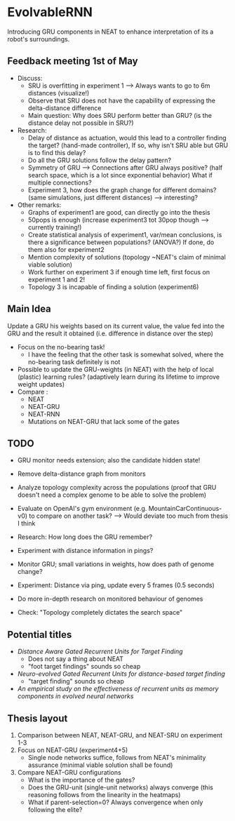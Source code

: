 # EvolvableRNN
Introducing GRU components in NEAT to enhance interpretation of its a robot's surroundings.


## Feedback meeting 1st of May

* Discuss:
    * SRU is overfitting in experiment 1 --> Always wants to go to 6m distances (visualize!)
    * Observe that SRU does not have the capability of expressing the delta-distance difference
    * Main question: Why does SRU perform better than GRU? (is the distance delay not possible in SRU?)
* Research:
    * Delay of distance as actuation, would this lead to a controller finding the target? (hand-made controller), 
        If so, why isn't SRU able but GRU is to find this delay?
    * Do all the GRU solutions follow the delay pattern?
    * Symmetry of GRU --> Connections after GRU always positive? (half search space, which is a lot since exponential behavior)
        What if multiple connections?
    * Experiment 3, how does the graph change for different domains? (same simulations, just different distances) --> interesting?
* Other remarks:
    * Graphs of experiment1 are good, can directly go into the thesis
    * 50pops is enough (increase experiment3 tot 30pop though --> currently training!)
    * Create statistical analysis of experiment1, var/mean conclusions, is there a significance between populations? (ANOVA?)
        If done, do them also for experiment2
    * Mention complexity of solutions (topology ~NEAT's claim of minimal viable solution)
    * Work further on experiment 3 if enough time left, first focus on experiment 1 and 2!
    * Topology 3 is incapable of finding a solution (experiment6)


## Main Idea

Update a GRU his weights based on its current value, the value fed into the GRU and the result it obtained (i.e. difference in distance over the step)

* Focus on the no-bearing task!
    * I have the feeling that the other task is somewhat solved, where the no-bearing task definitely is not
* Possible to update the GRU-weights (in NEAT) with the help of local (plastic) learning rules? (adaptively learn during its lifetime to improve weight updates)
* Compare :
    * NEAT
    * NEAT-GRU
    * NEAT-RNN
    * Mutations on NEAT-GRU that lack some of the gates



## TODO

* GRU monitor needs extension; also the candidate hidden state!

* Remove delta-distance graph from monitors

* Analyze topology complexity across the populations (proof that GRU doesn't need a complex genome to be able to solve the problem)

* Evaluate on OpenAI's gym environment (e.g. MountainCarContinuous-v0) to compare on another task? --> Would deviate too much from thesis I think

* Research: How long does the GRU remember?

* Experiment with distance information in pings?

* Monitor GRU; small variations in weights, how does path of genome change?

* Experiment: Distance via ping, update every 5 frames (0.5 seconds)

* Do more in-depth research on monitored behaviour of genomes

* Check: "Topology completely dictates the search space"



## Potential titles

* *Distance Aware Gated Recurrent Units for Target Finding*
    * Does not say a thing about NEAT
    * "foot target findings" sounds so cheap
* *Neuro-evolved Gated Recurrent Units for distance-based target finding*
    * "target finding" sounds so cheap
* *An empirical study on the effectiveness of recurrent units as memory components in evolved neural networks*



## Thesis layout

1) Comparison between NEAT, NEAT-GRU, and NEAT-SRU on experiment 1-3
2) Focus on NEAT-GRU (experiment4+5)
    * Single node networks suffice, follows from NEAT's minimality assurance (minimal viable solution shall be found)
3) Compare NEAT-GRU configurations
    * What is the importance of the gates?
    * Does the GRU-unit (single-unit networks) always converge (this reasoning follows from the linearity in the heatmaps)
    * What if parent-selection=0? Always convergence when only following the elite?
